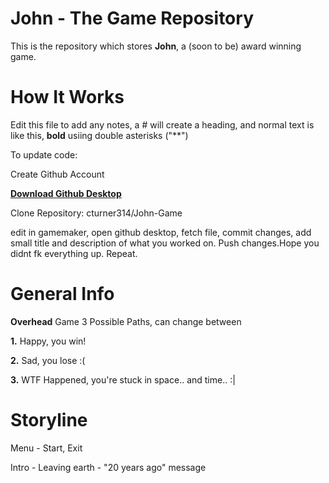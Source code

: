 # John - The Game Repository
This is the repository which stores **John**, a (soon to be) award winning game.
# How It Works
Edit this file to add any notes, a # will create a heading, and normal text is like this, **bold** usiing double asterisks ("**")

To update code:

Create Github Account

**[Download Github Desktop](https://desktop.github.com/)**

Clone Repository: cturner314/John-Game

edit in gamemaker, open github desktop, fetch file, commit changes, add small title and description of what you worked on. Push changes.Hope you didnt fk everything up. Repeat.
# General Info
**Overhead** Game
3 Possible Paths, can change between

**1.** Happy, you win!

**2.** Sad, you lose :(

**3.** WTF Happened, you're stuck in space.. and time.. :|

# Storyline
Menu - Start, Exit

Intro - Leaving earth - "20 years ago" message
